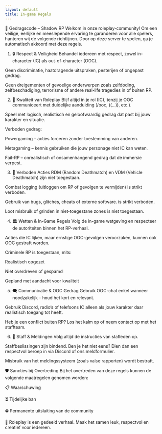 ```yaml
---
layout: default
title: In-game Regels
---
```

📜 Gedragscode – Shadow RP
Welkom in onze roleplay-community! Om een veilige, eerlijke en meeslepende ervaring te garanderen voor alle spelers, hanteren wij de volgende richtlijnen. Door op deze server te spelen, ga je automatisch akkoord met deze regels.

1. 🔒 Respect & Veiligheid
Behandel iedereen met respect, zowel in-character (IC) als out-of-character (OOC).

Geen discriminatie, haatdragende uitspraken, pesterijen of ongepast gedrag.

Geen dreigementen of gevoelige onderwerpen zoals zelfdoding, zelfbeschadiging, terrorisme of andere real-life tragedies in of buiten RP.

2. 🧠 Kwaliteit van Roleplay
Blijf altijd in je rol (IC), tenzij je OOC communiceert met duidelijke aanduiding (/ooc, ((...)), etc.).

Speel met logisch, realistisch en geloofwaardig gedrag dat past bij jouw karakter en situatie.

Verboden gedrag:

Powergaming – acties forceren zonder toestemming van anderen.

Metagaming – kennis gebruiken die jouw personage niet IC kan weten.

Fail-RP – onrealistisch of onsamenhangend gedrag dat de immersie verpest.

3. 🛑 Verboden Acties
RDM (Random Deathmatch) en VDM (Vehicle Deathmatch) zijn niet toegestaan.

Combat logging (uitloggen om RP of gevolgen te vermijden) is strikt verboden.

Gebruik van bugs, glitches, cheats of externe software. is strikt verboden.

Loot misbruik of grinden in niet-toegestane zones is niet toegestaan.

4. 🏛️ Wetten & In-Game Regels
Volg de in-game wetgeving en respecteer de autoriteiten binnen het RP-verhaal.

Acties die IC lijken, maar ernstige OOC-gevolgen veroorzaken, kunnen ook OOC gestraft worden.

Criminele RP is toegestaan, mits:

Realistisch opgezet

Niet overdreven of gespamd

Gepland met aandacht voor kwaliteit

5. 🗨️ Communicatie & OOC Gedrag
Gebruik OOC-chat enkel wanneer noodzakelijk – houd het kort en relevant.

Gebruik Discord, radio’s of telefoons IC alleen als jouw karakter daar realistisch toegang tot heeft.

Heb je een conflict buiten RP? Los het kalm op of neem contact op met het staffteam.

6. 👮 Staff & Meldingen
Volg altijd de instructies van stafleden op.

Staffbeslissingen zijn bindend. Ben je het niet eens? Dien dan een respectvol beroep in via Discord of ons meldformulier.

Misbruik van het meldingssysteem (zoals valse rapporten) wordt bestraft.

🛡️ Sancties bij Overtreding
Bij het overtreden van deze regels kunnen de volgende maatregelen genomen worden:

📋 Waarschuwing

⏳ Tijdelijke ban

⛔ Permanente uitsluiting van de community

🧩 Roleplay is een gedeeld verhaal. Maak het samen leuk, respectvol en creatief voor iedereen.
